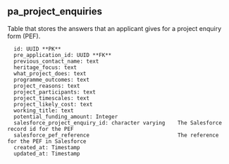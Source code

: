 ## pa_project_enquiries

Table that stores the answers that an applicant gives for a project enquiry form (PEF).

```
  id: UUID **PK**
  pre_application_id: UUID **FK**
  previous_contact_name: text
  heritage_focus: text
  what_project_does: text
  programme_outcomes: text
  project_reasons: text
  project_participants: text
  project_timescales: text
  project_likely_cost: text
  working_title: text
  potential_funding_amount: Integer
  salesforce_project_enquiry_id: character varying    The Salesforce record id for the PEF
  salesforce_pef_reference                            The reference for the PEF in Salesforce
  created_at: Timestamp
  updated_at: Timestamp
```